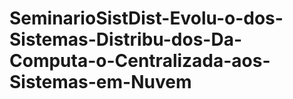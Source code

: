# SeminarioSistDist-Evolu-o-dos-Sistemas-Distribu-dos-Da-Computa-o-Centralizada-aos-Sistemas-em-Nuvem